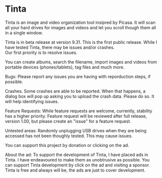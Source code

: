# Tinta
Tinta is an image and video organization tool insipred by Picasa.  It will scan all your hard drives for images and videos and let you scroll though them all in a single window.

Tinta is in beta release at version 9.31.  This is the first public release.  While I have tested Tinta, there may be issues and/or crashes.  
Our first priority is to resolve issues.

You can create albums, search the filename, import images and videos from portable devices (phones/tablets), tag files and much more.

Bugs:
  Please report any issues you are having with reporduction steps, if possible.
  
Crashes.
  Some crashes are able to be reported.  When that happens, a dialog box will pop up asking you to upload the crash data.  Please do so.  It will help identifying issues.
  
Feature Requests:
  While feature requests are welcome, currently, stability has a higher priority.  Feature request will be reviewed after full release, version 1.00, but please create an "issue" for a feature request.
  
Untested areas:
  Randomly unplugging USB drives when they are being accessed has not been thoughly tested.  This may cause issues.  

You can support this project by donation or clicking on the ad.

About the ad:
  To support the development of Tinta, I have placed ads in Tinta.  I have endeavoured to make them as unobtrusive as possible.  You can support Tinta development by click on the ad and visiting a sponsor.  Tinta is free and always will be, the ads are just to cover development.
  





  
